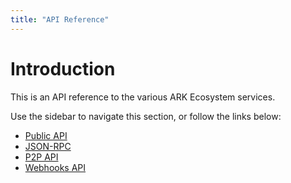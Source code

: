 ```yaml
---
title: "API Reference"
---
```


# Introduction

This is an API reference to the various ARK Ecosystem services.

Use the sidebar to navigate this section, or follow the links below:

- [Public API](/api/public/)
- [JSON-RPC](/api/json-rpc/)
- [P2P API](/api/p2p/)
- [Webhooks API](/api/webhooks/)
